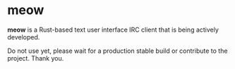 # meow
**meow** is a Rust-based text user interface IRC client that is being actively developed.

Do not use yet, please wait for a production stable build or contribute to the project. Thank you.
